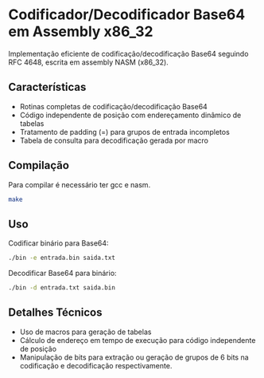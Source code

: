 # Codificador/Decodificador Base64 em Assembly x86_32

Implementação eficiente de codificação/decodificação Base64 seguindo RFC 4648, escrita em assembly NASM (x86_32).

## Características

- Rotinas completas de codificação/decodificação Base64
- Código independente de posição com endereçamento dinâmico de tabelas
- Tratamento de padding (=) para grupos de entrada incompletos
- Tabela de consulta para decodificação gerada por macro

## Compilação

Para compilar é necessário ter gcc e nasm.

```bash
make
```

## Uso

Codificar binário para Base64:

```bash
./bin -e entrada.bin saida.txt
```

Decodificar Base64 para binário:

```bash
./bin -d entrada.txt saida.bin
```

## Detalhes Técnicos

- Uso de macros para geração de tabelas
- Cálculo de endereço em tempo de execução para código independente de posição
- Manipulação de bits para extração ou geração de grupos de 6 bits na codificação e decodificação respectivamente.

